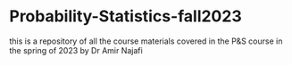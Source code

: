 # Probability-Statistics-fall2023
this is a repository of all the course materials covered in the P&S course in the spring of 2023 by Dr Amir Najafi
